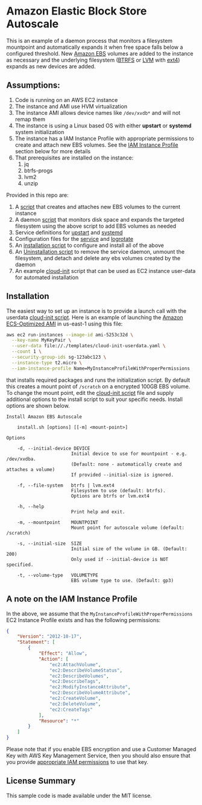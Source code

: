# Amazon Elastic Block Store Autoscale

This is an example of a daemon process that monitors a filesystem mountpoint and automatically expands it when free space falls below a configured threshold. New [Amazon EBS](https://aws.amazon.com/ebs/) volumes are added to the instance as necessary and the underlying filesystem ([BTRFS](http://btrfs.wiki.kernel.org) or [LVM](https://en.wikipedia.org/wiki/Logical_Volume_Manager_(Linux)) with [ext4](https://en.wikipedia.org/wiki/Ext4)) expands as new devices are added.

## Assumptions:

1. Code is running on an AWS EC2 instance
2. The instance and AMI use HVM virtualization
3. The instance AMI allows device names like `/dev/xvdb*` and will not remap them
4. The instance is using a Linux based OS with either **upstart** or **systemd** system initialization
5. The instance has a IAM Instance Profile with appropriate permissions to create and attach new EBS volumes. See the [IAM Instance Profile](#a-note-on-the-iam-instance-profile) section below for more details
6. That prerequisites are installed on the instance:
   1. jq
   2. btrfs-progs
   3. lvm2
   4. unzip

Provided in this repo are:

1. A [script](bin/create-ebs-volume) that creates and attaches new EBS volumes to the current instance
2. A daemon [script](bin/ebs-autoscale) that monitors disk space and expands the targeted filesystem using the above script to add EBS volumes as needed
3. Service definitions for [upstart](service/upstart/ebs-autoscale.conf) and [systemd](service/systemd/ebs-autoscale.service)
4. Configuration files for the [service](config/ebs-autoscale.json) and [logrotate](config/ebs-autoscale.logrotate)
5. An [installation script](install.sh) to configure and install all of the above
6. An [Uninstallation script](uninstall.sh) to remove the service daemon, unmount the filesystem, and detach and delete any ebs volumes created by the daemon
7. An example [cloud-init](templates/cloud-init-userdata.yaml) script that can be used as EC2 instance user-data for automated installation

## Installation

The easiest way to set up an instance is to provide a launch call with the userdata [cloud-init script](templates/cloud-init-userdata.yaml). Here is an example of launching the [Amazon ECS-Optimized AMI](https://docs.aws.amazon.com/AmazonECS/latest/developerguide/ecs-optimized_AMI.html) in us-east-1 using this file:

```bash
aws ec2 run-instances --image-id ami-5253c32d \
  --key-name MyKeyPair \
  --user-data file://./templates/cloud-init-userdata.yaml \
  --count 1 \
  --security-group-ids sg-123abc123 \
  --instance-type t2.micro \
  --iam-instance-profile Name=MyInstanceProfileWithProperPermissions
```

that installs required packages and runs the initialization script. By default this creates a mount point of `/scratch` on a encrypted 100GB EBS volume. To change the mount point, edit the [cloud-init script](templates/cloud-init-userdata.yaml) file and supply additional options to the install script to suit your specific needs.  Install options are shown below.

```text
Install Amazon EBS Autoscale

    install.sh [options] [[-m] <mount-point>]

Options

    -d, --initial-device DEVICE
                        Initial device to use for mountpoint - e.g. /dev/xvdba.
                        (Default: none - automatically create and attaches a volume)
                        If provided --initial-size is ignored.

    -f, --file-system   btrfs | lvm.ext4
                        Filesystem to use (default: btrfs).
                        Options are btrfs or lvm.ext4

    -h, --help
                        Print help and exit.

    -m, --mountpoint    MOUNTPOINT
                        Mount point for autoscale volume (default: /scratch)

    -s, --initial-size  SIZE
                        Initial size of the volume in GB. (Default: 200)
                        Only used if --initial-device is NOT specified.
    
    -t, --volume-type   VOLUMETYPE
                        EBS volume type to use. (Default: gp3)

```

## A note on the IAM Instance Profile

In the above, we assume that the `MyInstanceProfileWithProperPermissions` EC2 Instance Profile exists and has the following permissions:

```json
{
    "Version": "2012-10-17",
    "Statement": [
        {
            "Effect": "Allow",
            "Action": [
                "ec2:AttachVolume",
                "ec2:DescribeVolumeStatus",
                "ec2:DescribeVolumes",
                "ec2:DescribeTags",
                "ec2:ModifyInstanceAttribute",
                "ec2:DescribeVolumeAttribute",
                "ec2:CreateVolume",
                "ec2:DeleteVolume",
                "ec2:CreateTags"
            ],
            "Resource": "*"
        }
    ]
}
```

Please note that if you enable EBS encryption and use a Customer Managed Key with AWS Key Management Service, then you should also ensure that you provide [appropriate IAM permissions](https://docs.aws.amazon.com/AWSEC2/latest/UserGuide/EBSEncryption.html#ebs-encryption-permissions) to use that key.

## License Summary

This sample code is made available under the MIT license. 
